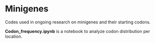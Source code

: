 # Minigenes
Codes used in ongoing research on minigenes and their starting codons.

__Codon_frequency.ipynb__ is a notebook to analyze codon distribution per location. 


